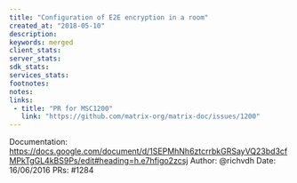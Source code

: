 ```yaml
---
title: "Configuration of E2E encryption in a room"
created_at: "2018-05-10"
description:
keywords: merged
client_stats:
server_stats:
sdk_stats:
services_stats:
footnotes:
notes:
links:
 - title: "PR for MSC1200"
   link: "https://github.com/matrix-org/matrix-doc/issues/1200"
---
```

Documentation: https://docs.google.com/document/d/1SEPMhNh6ztcrrbkGRSayVQ23bd3cfMPkTgGL4kBS9Ps/edit#heading=h.e7hfigo2zcsj
Author: @richvdh
Date: 16/06/2016
PRs: #1284

